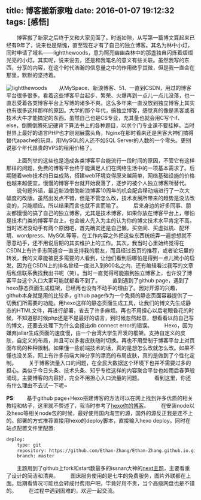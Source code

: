 title: 博客搬新家啦
date: 2016-01-07 19:12:32
tags: [感悟]
---
&emsp;&emsp;博客搬了新家之后终于又和大家见面了。时逝如隙，从写第一篇博文算起来已经有9年了，说来也是惭愧，直至现在才有了自己的独立博客。其名为林中小灯，同时申请了域名——lightthewoods，意为照亮幽幽森林中的那盏独自闪烁着熠熠光亮的小灯。其实呢，说来说去，还是和我笔名的意义有些关联。虽然我写的东西，分享的内容，在这个时代浩瀚的信息量之中的作用微乎其微，但是我一直会在那里，默默的坚持着。

![lightthewoods](http://7xpwqp.com1.z0.glb.clouddn.com/2016-01-07-01.jpg)
&emsp;&emsp;从MySpace、新浪博客、51、一直到CSDN，用过的博客平台很多很多。看着这些博客平台起步、繁荣、火爆再到一点儿一点儿没落，也一直忍受着各类博客平台上写博的诸多不爽。这么多年来一直没放到独立博客上其实也有很多这样那样的原因。大学的那个年代，搞独立博客，感觉真的像是黑客或者技术大牛才能搞定的东西。虽然自己也是CS专业，充其量也就会用C写个if、else，倒腾倒腾死记硬背下算法书上的各种题目，以求个门专业课不要挂掉。当时世界上最好的语言PHP也才刚刚展露头角，Nginx在那时看来还是黑客大神们搞得替代apache的玩具，用MySQL的人还不如SQL Server的人数的一个零头。更别说那个年代昂贵的VPS的租用价格了。
<!--more-->
&emsp;&emsp;上面列举的这些也是造成各类博客平台能流行一段时间的原因，不管它有这样那样的问题，免费的博客平台终于能满足人们在网络生活中的一项基本需求了。后期随着web技术的日益成熟，搭建web环境变得原来越简单，网络基础设施的价格也越来越便宜，慢慢的博客平台就开始衰落了，逐步的被个人独立博客所替代。
&emsp;&emsp;说句题外话，最近新浪借助新浪博客10周年的机会配合移动端进行了一次大幅度的改版。虽然出发点不错，但是不管怎么改，技术发展所带来的趋势是没法改变的，只能顺应。所以结果而言也就不言而喻了。
&emsp;&emsp;后来身边的好多同事、朋友都慢慢的搞了自己的独立博客，尤其是技术博客，如果你放在博客平台上，哪怕是技术门类的博客平台上，也会被人先入为主的认为你的博文技术水平肯定不高。当时迟迟没动手有两个原因吧，首先确实还是自己懒，买空间、买虚拟机、配环境、wordpress、MySQL等等，在工作内容之外把这些东西统统弄一遍想想就不愿意动手，还不用说后期的其实维护上的工作。其次，我当时心里始终觉得在CSDN上有许多志同道合一直支持我的朋友，而且经过首页的推荐，或者论坛里的转发，我的文章能被更多需要的人看到，让他们看到后哪怕是得到一点儿微小的启发。因为在CSDN上的排名曾经一度进入到800名之内，还有编辑看过我写的文章后私信联系我找我出书呢（笑）。当时一直觉得可能搬到独立博客上，也许没了博客平台这个入口大家可能就都看不到了。
&emsp;&emsp;直到遇到了github page，遇到了hexo静态页面生成框架，已经再也没有不动手的理由了。因对开源的兴趣，github本身就是用的比较多，github page作为一个免费的静态页面容器提供了一切我们所需要的功能。用hexo这样的静态页面生成工具，让我们的博文先生成静态的HTML文件，再进行部署，省去了许多麻烦。再也不用担心以后老眼昏花的时候，不知道那时候php还是不是最好的语言，到时候忽然起意，想看看以前自己写的博文，还要去处理下为什么会报出db connect error的错误。
&emsp;&emsp;Hexo，因为嫌弃jallar生成页面的速度慢，由一个台湾大学生开发的框架。支持自定义的皮肤，自定义的布局，并且可以多套皮肤随时切换。再也不用受制于博客平台上对页面布局的种种限制。如果懂一些前端技术的话，真的是想怎么改就怎么改。如果不懂也没关系，网上有许多前端大神分享的漂亮的布局皮肤，真的是做到了个性化定制。
&emsp;&emsp;关于博客流量入口的问题，在全民大数据这个环境下也并不需要过多的担心。类似于今日头条、技术头条、知乎专栏这样的内容聚合平台也如雨后春笋般涌现，主要博客的内容好，完全不用担心入口流量的问题。
&emsp;&emsp;看到这里，你还有什么理由不去试一下呢~

__PS:__
&emsp;&emsp;基于github page+Hexo搭建博客的方法可以在网上找到许多优质的相关教程和帖子，这里就不赘述了，我当时参考了[hexo你的博客](http://ibruce.info/2013/11/22/hexo-your-blog/)。
&emsp;&emsp;在安装node以及hexo等相关node包的时候，最好使用国内淘宝的源，国外的源反正我是连不上的。部署的方式推荐直接用hexo的deploy脚本，直接输入hexo deploy。同时在站点配置文件里配置:
```Bash
deploy:
    type: git
    repository: https://github.com/Ethan-Zhang/Ethan-Zhang.github.io.git
    branch: master
```
&emsp;&emsp;主题用到了github上fork和start数最多的issnan大神的[next主题](https://github.com/iissnan/hexo-theme-next)，主要看重了设计的简洁和清爽。
&emsp;&emsp;图床服务使用的是七牛的免费服务，图片外联都在上面。后期看情况可能也会转成付费用户吧，毕竟好用不贵，当个高级网盘也是不错的。
&emsp;&emsp;在过程中遇到困难的，欢迎一起交流。
